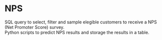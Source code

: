 # NPS
SQL query to select, filter and sample elegible customers to receive a NPS (Net Promoter Score) survey. <br>
Python scripts to predict NPS results and storage the results in a table. <br>
